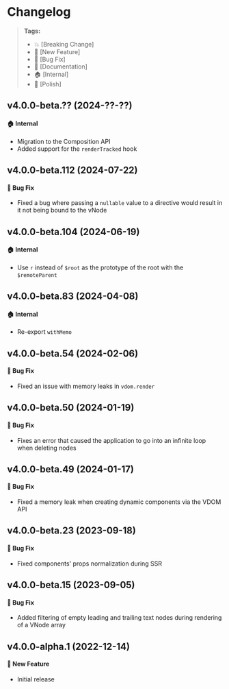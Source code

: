Changelog
=========

> **Tags:**
> - :boom:       [Breaking Change]
> - :rocket:     [New Feature]
> - :bug:        [Bug Fix]
> - :memo:       [Documentation]
> - :house:      [Internal]
> - :nail_care:  [Polish]

## v4.0.0-beta.?? (2024-??-??)

#### :house: Internal

* Migration to the Composition API
* Added support for the `renderTracked` hook

## v4.0.0-beta.112 (2024-07-22)

#### :bug: Bug Fix

* Fixed a bug where passing a `nullable` value to a directive would result in it not being bound to the vNode

## v4.0.0-beta.104 (2024-06-19)

#### :house: Internal

* Use `r` instead of `$root` as the prototype of the root with the `$remoteParent`

## v4.0.0-beta.83 (2024-04-08)

#### :house: Internal

* Re-export `withMemo`

## v4.0.0-beta.54 (2024-02-06)

#### :bug: Bug Fix

* Fixed an issue with memory leaks in `vdom.render`

## v4.0.0-beta.50 (2024-01-19)

#### :bug: Bug Fix

* Fixes an error that caused the application to go into an infinite loop when deleting nodes

## v4.0.0-beta.49 (2024-01-17)

#### :bug: Bug Fix

* Fixed a memory leak when creating dynamic components via the VDOM API

## v4.0.0-beta.23 (2023-09-18)

#### :bug: Bug Fix

* Fixed components' props normalization during SSR

## v4.0.0-beta.15 (2023-09-05)

#### :bug: Bug Fix

* Added filtering of empty leading and trailing text nodes during rendering of a VNode array

## v4.0.0-alpha.1 (2022-12-14)

#### :rocket: New Feature

* Initial release
